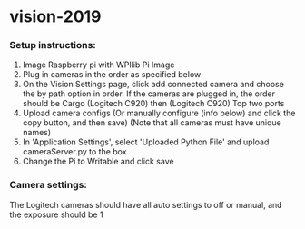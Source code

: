# vision-2019

### Setup instructions:

1. Image Raspberry pi with WPIlib Pi Image
2. Plug in cameras in the order as specified below
3. On the Vision Settings page, click add connected camera and choose the by path option in order. If the cameras are plugged in, the order should be Cargo (Logitech C920) then (Logitech C920) Top two ports
4. Upload camera configs (Or manually configure (info below) and click the copy button, and then save) (Note that all cameras must have unique names)
5. In 'Application Settings', select 'Uploaded Python File' and upload cameraServer.py to the box
6. Change the Pi to Writable and click save

### Camera settings:

The Logitech cameras should have all auto settings to off or manual, and the exposure should be 1